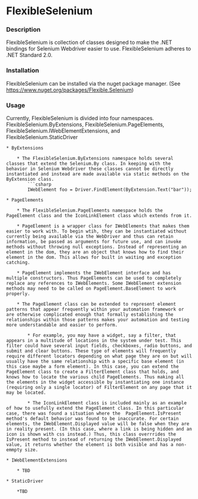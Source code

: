 ﻿# FlexibleSelenium

### Description

FlexibleSelenium is collection of classes designed to make the .NET bindings for Selenium Webdriver easier to use. FlexibleSelenium adheres to .NET Standard 2.0.

### Installation

FlexibleSelenium can be installed via the nuget package manager. (See https://www.nuget.org/packages/Flexible.Selenium)


### Usage

Currently, FlexibleSelenium is divided into four namespaces. FlexibleSelenium.ByExtensions, FlexibleSelenium.PageElements, FlexibleSelenium.IWebElementExtensions, and FlexibleSelenium.StaticDriver

	* ByExtensions

		* The FlexibleSelenium.ByExtensions namespace holds several classes that extend the Selenium.By class. In keeping with the behavior in Selenium Webdriver these classes cannot be directly instantiated and instead are made available via static methods on the ByExtension class.
			```csharp
			IWebElement foo = Driver.FindElement(ByExtension.Text("bar"));

	* PageElements

		* The FlexibleSelenium.PageElements namespace holds the PageElement class and the IconLinkElement class which extends from it. 

		* PageElement is a wrapper class for IWebElements that makes them easier to work with. To begin wtih, they can be instantiated without currently being available via the WebDriver and thus can retain information, be passed as arguments for future use, and can invoke methods without throwing null exceptions. Instead of representing an element in the dom, they are an object that knows how to find their element in the dom. This allows for built in waiting and exception catching. 

		* PageElement implements the IWebElement interface and has multiple constructors. Thus PageElements can be used to completely replace any references to IWebElements. Some IWebElement extension methods may need to be called on PageElement.BaseElement to work properly.

		* The PageElement class can be extended to represent element patterns that appear frequently within your automation framework or are otherwise complicated enough that formally establishing the relationships within those patterns makes your automation and testing more understandable and easier to perform.

			* For example, you may have a widget, say a filter, that appears in a multitude of locations in the system under test. This filter could have several input fields, checkboxes, radio buttons, and submit and clear buttons. These type of elements will frequently require different locators depending on what page they are on but will usually have the same relationship with a specific base element (in this case maybe a form element). In this case, you can extend the PageElement class to create a FilterElement class that holds, and knows how to locate the various child PageElements. Thus making all the elements in the widget accessible by instantiating one instance (requiring only a single locator) of FilterElement on any page that it may be located.

			* The IconLinkElement class is included mainly as an example of how to usefully extend the PageElement class. In this particular case, there was found a situation where the  PageElement.IsPresent method's default behavior was found to be inaccurate. For certain elements, the IWebElement.Displayed value will be false when they are in reality present. (In this case, where a link is being hidden and an icon is shown with css instead.) Thus, this class overrrides the IsPresent method to instead of returning the IWebElement.Displayed value, it returns whether the element is both visible and has a non-emmpty size.

	* IWebElementExtensions

		* TBD

	* StaticDriver

		*TBD
